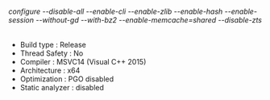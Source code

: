 ###### configure --disable-all --enable-cli --enable-zlib --enable-hash --enable-session --without-gd --with-bz2 --enable-memcache=shared --disable-zts
 - Build type       : Release
 - Thread Safety    : No
 - Compiler         : MSVC14 (Visual C++ 2015)
 - Architecture     : x64
 - Optimization     : PGO disabled
 - Static analyzer  : disabled